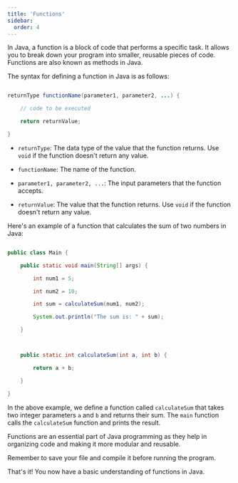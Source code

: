 ```yaml
---
title: 'Functions'
sidebar:
  order: 4
---
```


 



In Java, a function is a block of code that performs a specific task. It allows you to break down your program into smaller, reusable pieces of code. Functions are also known as methods in Java.





The syntax for defining a function in Java is as follows:



```java

returnType functionName(parameter1, parameter2, ...) {

    // code to be executed

    return returnValue;

}

```



- `returnType`: The data type of the value that the function returns. Use `void` if the function doesn't return any value.

- `functionName`: The name of the function.

- `parameter1, parameter2, ...`: The input parameters that the function accepts.

- `returnValue`: The value that the function returns. Use `void` if the function doesn't return any value.





Here's an example of a function that calculates the sum of two numbers in Java:



```java

public class Main {

    public static void main(String[] args) {

        int num1 = 5;

        int num2 = 10;

        int sum = calculateSum(num1, num2);

        System.out.println("The sum is: " + sum);

    }



    public static int calculateSum(int a, int b) {

        return a + b;

    }

}

```



In the above example, we define a function called `calculateSum` that takes two integer parameters `a` and `b` and returns their sum. The `main` function calls the `calculateSum` function and prints the result.



Functions are an essential part of Java programming as they help in organizing code and making it more modular and reusable.



Remember to save your file and compile it before running the program.



That's it! You now have a basic understanding of functions in Java.


